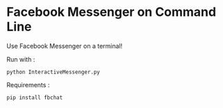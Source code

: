 # Facebook Messenger on Command Line

Use Facebook Messenger on a terminal!

Run with :
```
python InteractiveMessenger.py
```

Requirements :
```
pip install fbchat
```

